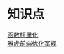 # 知识点
<a href="https://www.zhangxinxu.com/wordpress/2013/02/js-currying/" target="_blank">函数柯里化</a>  
<a href="https://www.cnblogs.com/xianyulaodi/p/5755079.html" target="_blank">雅虎前端优化军规</a>   